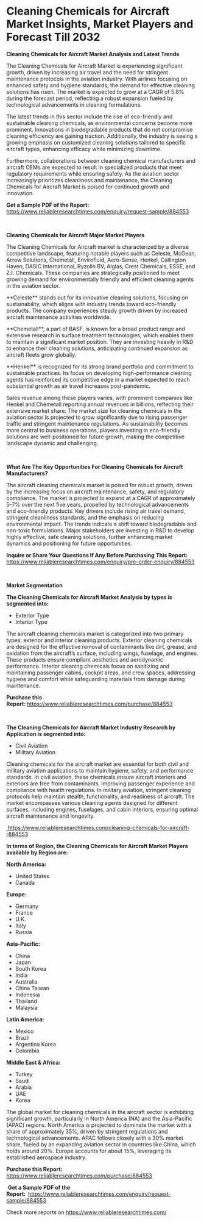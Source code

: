 <p><h1>Cleaning Chemicals for Aircraft Market Insights, Market Players and Forecast Till 2032</h1></p><p><strong>Cleaning Chemicals for Aircraft Market Analysis and Latest Trends</strong></p>
<p><p>The Cleaning Chemicals for Aircraft Market is experiencing significant growth, driven by increasing air travel and the need for stringent maintenance protocols in the aviation industry. With airlines focusing on enhanced safety and hygiene standards, the demand for effective cleaning solutions has risen. The market is expected to grow at a CAGR of 5.8% during the forecast period, reflecting a robust expansion fueled by technological advancements in cleaning formulations.</p><p>The latest trends in this sector include the rise of eco-friendly and sustainable cleaning chemicals, as environmental concerns become more prominent. Innovations in biodegradable products that do not compromise cleaning efficiency are gaining traction. Additionally, the industry is seeing a growing emphasis on customized cleaning solutions tailored to specific aircraft types, enhancing efficacy while minimizing downtime.</p><p>Furthermore, collaborations between cleaning chemical manufacturers and aircraft OEMs are expected to result in specialized products that meet regulatory requirements while ensuring safety. As the aviation sector increasingly prioritizes cleanliness and maintenance, the Cleaning Chemicals for Aircraft Market is poised for continued growth and innovation.</p></p>
<p><strong>Get a Sample PDF of the Report:&nbsp;</strong> <a href="https://www.reliableresearchtimes.com/enquiry/request-sample/884553?utm_campaign=3322&utm_medium=2&utm_source=Github&utm_content=ia&utm_term=02042025&utm_id=cleaning-chemicals-for-aircraft">https://www.reliableresearchtimes.com/enquiry/request-sample/884553</a></p>
<p>&nbsp;</p>
<p><strong>Cleaning Chemicals for Aircraft Major Market Players</strong></p>
<p><p>The Cleaning Chemicals for Aircraft market is characterized by a diverse competitive landscape, featuring notable players such as Celeste, McGean, Arrow Solutions, Chemetall, Envirofluid, Aero-Sense, Henkel, Callington Haven, DASIC International, Ryzolin BV, Alglas, Crest Chemicals, ESSE, and Z.I. Chemicals. These companies are strategically positioned to meet growing demand for environmentally friendly and efficient cleaning agents in the aviation sector.</p><p>**Celeste** stands out for its innovative cleaning solutions, focusing on sustainability, which aligns with industry trends toward eco-friendly products. The company experiences steady growth driven by increased aircraft maintenance activities worldwide.</p><p>**Chemetall**, a part of BASF, is known for a broad product range and extensive research in surface treatment technologies, which enables them to maintain a significant market position. They are investing heavily in R&D to enhance their cleaning solutions, anticipating continued expansion as aircraft fleets grow globally.</p><p>**Henkel** is recognized for its strong brand portfolio and commitment to sustainable practices. Its focus on developing high-performance cleaning agents has reinforced its competitive edge in a market expected to reach substantial growth as air travel increases post-pandemic.</p><p>Sales revenue among these players varies, with prominent companies like Henkel and Chemetall reporting annual revenues in billions, reflecting their extensive market share. The market size for cleaning chemicals in the aviation sector is projected to grow significantly due to rising passenger traffic and stringent maintenance regulations. As sustainability becomes more central to business operations, players investing in eco-friendly solutions are well-positioned for future growth, making the competitive landscape dynamic and challenging.</p></p>
<p>&nbsp;</p>
<p><strong>What Are The Key Opportunities For Cleaning Chemicals for Aircraft Manufacturers?</strong></p>
<p><p>The aircraft cleaning chemicals market is poised for robust growth, driven by the increasing focus on aircraft maintenance, safety, and regulatory compliance. The market is projected to expand at a CAGR of approximately 5-7% over the next five years, propelled by technological advancements and eco-friendly products. Key drivers include rising air travel demand, stringent cleanliness standards, and the emphasis on reducing environmental impact. The trends indicate a shift toward biodegradable and non-toxic formulations. Major stakeholders are investing in R&D to develop highly effective, safe cleaning solutions, further enhancing market dynamics and positioning for future opportunities.</p></p>
<p><strong>Inquire or Share Your Questions If Any Before Purchasing This Report:</strong> <a href="https://www.reliableresearchtimes.com/enquiry/pre-order-enquiry/884553?utm_campaign=3322&utm_medium=2&utm_source=Github&utm_content=ia&utm_term=02042025&utm_id=cleaning-chemicals-for-aircraft">https://www.reliableresearchtimes.com/enquiry/pre-order-enquiry/884553</a></p>
<p>&nbsp;</p>
<p><strong>Market Segmentation</strong></p>
<p><strong>The Cleaning Chemicals for Aircraft Market Analysis by types is segmented into:</strong></p>
<p><ul><li>Exterior Type</li><li>Interior Type</li></ul></p>
<p><p>The aircraft cleaning chemicals market is categorized into two primary types: exterior and interior cleaning products. Exterior cleaning chemicals are designed for the effective removal of contaminants like dirt, grease, and oxidation from the aircraft’s surface, including wings, fuselage, and engines. These products ensure compliant aesthetics and aerodynamic performance. Interior cleaning chemicals focus on sanitizing and maintaining passenger cabins, cockpit areas, and crew spaces, addressing hygiene and comfort while safeguarding materials from damage during maintenance.</p></p>
<p><strong>Purchase this Report:&nbsp;</strong><a href="https://www.reliableresearchtimes.com/purchase/884553?utm_campaign=3322&utm_medium=2&utm_source=Github&utm_content=ia&utm_term=02042025&utm_id=cleaning-chemicals-for-aircraft">https://www.reliableresearchtimes.com/purchase/884553</a></p>
<p>&nbsp;</p>
<p><strong>The Cleaning Chemicals for Aircraft Market Industry Research by Application is segmented into:</strong></p>
<p><ul><li>Civil Aviation</li><li>Military Aviation</li></ul></p>
<p><p>Cleaning chemicals for the aircraft market are essential for both civil and military aviation applications to maintain hygiene, safety, and performance standards. In civil aviation, these chemicals ensure aircraft interiors and exteriors are free from contaminants, improving passenger experience and compliance with health regulations. In military aviation, stringent cleaning protocols help maintain stealth, functionality, and readiness of aircraft. The market encompasses various cleaning agents designed for different surfaces, including engines, fuselages, and cabin interiors, ensuring optimal aircraft maintenance and longevity.</p></p>
<p><a href="https://www.reliableresearchtimes.com/cleaning-chemicals-for-aircraft-r884553?utm_campaign=3322&utm_medium=2&utm_source=Github&utm_content=ia&utm_term=02042025&utm_id=cleaning-chemicals-for-aircraft">&nbsp;https://www.reliableresearchtimes.com/cleaning-chemicals-for-aircraft-r884553</a></p>
<p><strong>In terms of Region, the Cleaning Chemicals for Aircraft Market Players available by Region are:</strong></p>
<p>
    <p> <strong> North America: </strong>
        <ul>
            <li>United States</li>
            <li>Canada</li>
        </ul>
        </p> 
    <p> <strong> Europe: </strong>
        <ul>
            <li>Germany</li>
            <li>France</li>
            <li>U.K.</li>
            <li>Italy</li>
            <li>Russia</li>
        </ul>
        </p> 
    <p> <strong> Asia-Pacific: </strong>
        <ul>
            <li>China</li>
            <li>Japan</li>
            <li>South Korea</li>
            <li>India</li>
            <li>Australia</li>
            <li>China Taiwan</li>
            <li>Indonesia</li>
            <li>Thailand</li>
            <li>Malaysia</li>
        </ul>
        </p> 
    <p> <strong> Latin America: </strong>
        <ul>
            <li>Mexico</li>
            <li>Brazil</li>
            <li>Argentina Korea</li>
            <li>Colombia</li>
        </ul>
        </p> 
    <p> <strong> Middle East & Africa: </strong>
        <ul>
            <li>Turkey</li>
            <li>Saudi</li>
            <li>Arabia</li>
            <li>UAE</li>
            <li>Korea</li>
        </ul>
    </p>
    </p>
<p><p>The global market for cleaning chemicals in the aircraft sector is exhibiting significant growth, particularly in North America (NA) and the Asia-Pacific (APAC) regions. North America is projected to dominate the market with a share of approximately 35%, driven by stringent regulations and technological advancements. APAC follows closely with a 30% market share, fueled by an expanding aviation sector in countries like China, which holds around 20%. Europe accounts for about 15%, leveraging its established aerospace industry.</p></p>
<p><strong>Purchase this Report: </strong><a href="https://www.reliableresearchtimes.com/purchase/884553?utm_campaign=3322&utm_medium=2&utm_source=Github&utm_content=ia&utm_term=02042025&utm_id=cleaning-chemicals-for-aircraft">https://www.reliableresearchtimes.com/purchase/884553</a></p>
<p>&nbsp;<strong>Get a Sample PDF of the Report:&nbsp;&nbsp;</strong><a href="https://www.reliableresearchtimes.com/enquiry/request-sample/884553?utm_campaign=3322&utm_medium=2&utm_source=Github&utm_content=ia&utm_term=02042025&utm_id=cleaning-chemicals-for-aircraft">https://www.reliableresearchtimes.com/enquiry/request-sample/884553</a></p>
<p><strong></strong></p>
<p>Check more reports on <a href="https://www.reliableresearchtimes.com/?utm_campaign=3322&utm_medium=2&utm_source=Github&utm_content=ia&utm_term=02042025&utm_id=cleaning-chemicals-for-aircraft">https://www.reliableresearchtimes.com/</a></p>